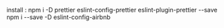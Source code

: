 install :
npm i -D prettier eslint-config-prettier eslint-plugin-prettier --save
npm i --save -D eslint-config-airbnb

